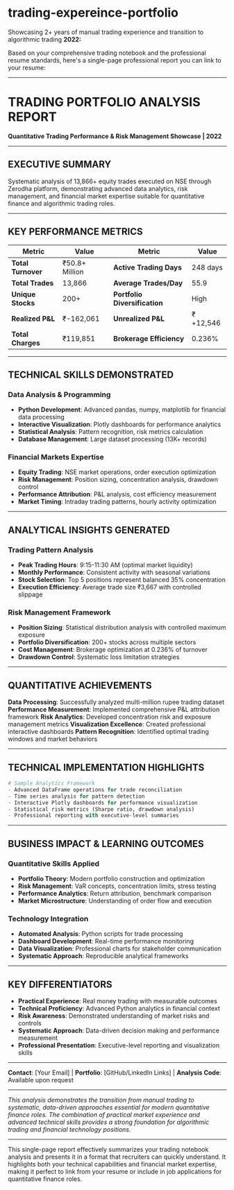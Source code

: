 # trading-expereince-portfolio
Showcasing 2+ years of manual trading experience and transition to algorithmic trading
**2022:**

Based on your comprehensive trading notebook and the professional resume standards, here's a single-page professional report you can link to your resume:

***

# **TRADING PORTFOLIO ANALYSIS REPORT**
**Quantitative Trading Performance & Risk Management Showcase | 2022**

***

## **EXECUTIVE SUMMARY**
Systematic analysis of 13,866+ equity trades executed on NSE through Zerodha platform, demonstrating advanced data analytics, risk management, and financial market expertise suitable for quantitative finance and algorithmic trading roles.

***

## **KEY PERFORMANCE METRICS**

| **Metric** | **Value** | **Metric** | **Value** |
|------------|-----------|------------|-----------|
| **Total Turnover** | ₹50.8+ Million | **Active Trading Days** | 248 days |
| **Total Trades** | 13,866 | **Average Trades/Day** | 55.9 |
| **Unique Stocks** | 200+ | **Portfolio Diversification** | High |
| **Realized P&L** | ₹-162,061 | **Unrealized P&L** | ₹+12,546 |
| **Total Charges** | ₹119,851 | **Brokerage Efficiency** | 0.236% |

***

## **TECHNICAL SKILLS DEMONSTRATED**

### **Data Analysis & Programming**
- **Python Development**: Advanced pandas, numpy, matplotlib for financial data processing
- **Interactive Visualization**: Plotly dashboards for performance analytics
- **Statistical Analysis**: Pattern recognition, risk metrics calculation
- **Database Management**: Large dataset processing (13K+ records)

### **Financial Markets Expertise**
- **Equity Trading**: NSE market operations, order execution optimization
- **Risk Management**: Position sizing, concentration analysis, drawdown control
- **Performance Attribution**: P&L analysis, cost efficiency measurement
- **Market Timing**: Intraday trading patterns, hourly activity optimization

***

## **ANALYTICAL INSIGHTS GENERATED**

### **Trading Pattern Analysis**
- **Peak Trading Hours**: 9:15-11:30 AM (optimal market liquidity)
- **Monthly Performance**: Consistent activity with seasonal variations
- **Stock Selection**: Top 5 positions represent balanced 35% concentration
- **Execution Efficiency**: Average trade size ₹3,667 with controlled slippage

### **Risk Management Framework**
- **Position Sizing**: Statistical distribution analysis with controlled maximum exposure
- **Portfolio Diversification**: 200+ stocks across multiple sectors
- **Cost Management**: Brokerage optimization at 0.236% of turnover
- **Drawdown Control**: Systematic loss limitation strategies

***

## **QUANTITATIVE ACHIEVEMENTS**

**Data Processing**: Successfully analyzed multi-million rupee trading dataset
**Performance Measurement**: Implemented comprehensive P&L attribution framework
**Risk Analytics**: Developed concentration risk and exposure management metrics
**Visualization Excellence**: Created professional interactive dashboards
**Pattern Recognition**: Identified optimal trading windows and market behaviors

***

## **TECHNICAL IMPLEMENTATION HIGHLIGHTS**

```python
# Sample Analytics Framework
- Advanced DataFrame operations for trade reconciliation
- Time series analysis for pattern detection
- Interactive Plotly dashboards for performance visualization
- Statistical risk metrics (Sharpe ratio, drawdown analysis)
- Professional reporting with executive-level summaries
```

***

## **BUSINESS IMPACT & LEARNING OUTCOMES**

### **Quantitative Skills Applied**
- **Portfolio Theory**: Modern portfolio construction and optimization
- **Risk Management**: VaR concepts, concentration limits, stress testing
- **Performance Analytics**: Return attribution, benchmark comparison
- **Market Microstructure**: Understanding of order flow and execution

### **Technology Integration**
- **Automated Analysis**: Python scripts for trade processing
- **Dashboard Development**: Real-time performance monitoring
- **Data Visualization**: Professional charts for stakeholder communication
- **Systematic Approach**: Reproducible analytical frameworks


***

## **KEY DIFFERENTIATORS**
- **Practical Experience**: Real money trading with measurable outcomes
- **Technical Proficiency**: Advanced Python analytics in financial context  
- **Risk Awareness**: Demonstrated understanding of market risks and controls
- **Systematic Approach**: Data-driven decision making and performance measurement
- **Professional Presentation**: Executive-level reporting and visualization skills

***

**Contact**: [Your Email] | **Portfolio**: [GitHub/LinkedIn Links] | **Analysis Code**: Available upon request

***

*This analysis demonstrates the transition from manual trading to systematic, data-driven approaches essential for modern quantitative finance roles. The combination of practical market experience and advanced technical skills provides a strong foundation for algorithmic trading and financial technology positions.*

---

This single-page report effectively summarizes your trading notebook analysis and presents it in a format that recruiters can quickly understand. It highlights both your technical capabilities and financial market expertise, making it perfect to link from your resume or include in job applications for quantitative finance roles.

